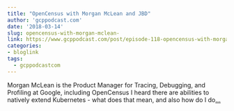 ```yaml
---
title: "OpenCensus with Morgan McLean and JBD"
author: 'gcppodcast.com'
date: '2018-03-14'
slug: opencensus-with-morgan-mclean-
link: https://www.gcppodcast.com/post/episode-118-opencensus-with-morgan-mclean-and-jbd/
categories:
- bloglink
tags:
  - gcppodcastcom
---
```


Morgan McLean is the Product Manager for Tracing, Debugging, and Profiling at Google, including OpenCensus I heard there are abilities to natively extend Kubernetes - what does that mean, and also how do I do[... <i class="fas fa-external-link-alt"></i>](https://www.gcppodcast.com/post/episode-118-opencensus-with-morgan-mclean-and-jbd/)

